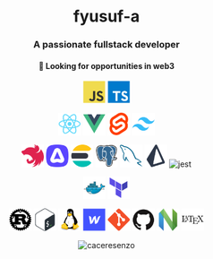 <h1 align="center">fyusuf-a</h1>

<h3 align="center">A passionate fullstack developer </h3>

<h4 align="center">🔭 Looking for opportunities in web3</a></h4>

<p align="center">
  <img src="https://raw.githubusercontent.com/devicons/devicon/master/icons/javascript/javascript-original.svg" alt="adonis" width="40" height="40"/>
  <img src="https://raw.githubusercontent.com/devicons/devicon/master/icons/typescript/typescript-original.svg" alt="adonis" width="40" height="40"/>
</p>

<p align="center">
  <img src="https://raw.githubusercontent.com/devicons/devicon/master/icons/react/react-original.svg" alt="react" width="40" height="40"/>
  <img src="https://raw.githubusercontent.com/devicons/devicon/master/icons/vuejs/vuejs-original.svg" alt="adonis" width="40" height="40"/>
  <img src="https://raw.githubusercontent.com/devicons/devicon/master/icons/svelte/svelte-original.svg" alt="cplusplus" width="40" height="40"/>
  <img src="https://raw.githubusercontent.com/devicons/devicon/master/icons/tailwindcss/tailwindcss-original.svg" alt="trello" width="40" height="40"/>
</p>
<p align="center">
  <img src="https://raw.githubusercontent.com/devicons/devicon/master/icons/nestjs/nestjs-original.svg" alt="trello" width="40" height="40"/>
  <img src="https://raw.githubusercontent.com/devicons/devicon/master/icons/adonisjs/adonisjs-original.svg" alt="adonis" width="40" height="40"/>
  <img src="https://raw.githubusercontent.com/devicons/devicon/master/icons/elasticsearch/elasticsearch-original.svg" alt="trello" width="40" height="40"/>
  <img src="https://raw.githubusercontent.com/devicons/devicon/master/icons/postgresql/postgresql-original.svg" alt="trello" width="40" height="40"/>
  <img src="https://raw.githubusercontent.com/devicons/devicon/master/icons/mysql/mysql-original.svg" alt="mysql" width="40" height="40"/>
  <img src="https://raw.githubusercontent.com/devicons/devicon/master/icons/prisma/prisma-original.svg" alt="trello" width="40" height="40"/>
  <img src="https://cdn.jsdelivr.net/gh/devicons/devicon@latest/icons/jest/jest-plain.svg" alt="jest" width="40" height="40"/>
</p>

<p align="center">
  <img src="https://raw.githubusercontent.com/devicons/devicon/master/icons/docker/docker-original.svg" alt="docker" width="40" height="40"/>
  <img src="https://raw.githubusercontent.com/devicons/devicon/master/icons/terraform/terraform-original.svg" alt="trello" width="40" height="40"/>
</p>

<p align="center">
  <img src="https://raw.githubusercontent.com/devicons/devicon/master/icons/rust/rust-original.svg" alt="trello" width="40" height="40"/>
  <img src="https://raw.githubusercontent.com/devicons/devicon/master/icons/bash/bash-original.svg" alt="bash" width="40" height="40"/>
  <img src="https://raw.githubusercontent.com/devicons/devicon/master/icons/linux/linux-original.svg" alt="chrome" width="40" height="40"/>
  <img src="https://raw.githubusercontent.com/devicons/devicon/master/icons/webflow/webflow-original.svg" alt="trello" width="40" height="40"/>
  <img src="https://raw.githubusercontent.com/devicons/devicon/master/icons/git/git-original.svg" alt="chrome" width="40" height="40"/>
  <img src="https://raw.githubusercontent.com/devicons/devicon/master/icons/github/github-original.svg" alt="trello" width="40" height="40"/>
  <img src="https://raw.githubusercontent.com/devicons/devicon/master/icons/neovim/neovim-original.svg" alt="trello" width="40" height="40"/>
  <img src="https://raw.githubusercontent.com/devicons/devicon/master/icons/latex/latex-original.svg" alt="trello" width="40" height="40"/>
</p>


<p align="center"> <img src="https://github-readme-stats.vercel.app/api?username=fyusuf-a&show_icons=true&count_private=true" alt="caceresenzo" /> </p>

<!--
**fyusuf-a/fyusuf-a** is a ✨ _special_ ✨ repository because its `README.md` (this file) appears on your GitHub profile.

Here are some ideas to get you started:

- 🔭 I’m currently working on ...
- 🌱 I’m currently learning ...
- 👯 I’m looking to collaborate on ...
- 🤔 I’m looking for help with ...
- 💬 Ask me about ...
- 📫 How to reach me: ...
- 😄 Pronouns: ...
- ⚡ Fun fact: ...
-->
